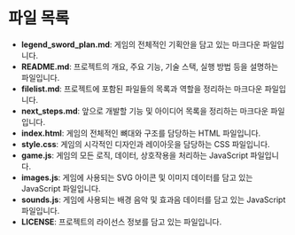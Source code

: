 # 파일 목록

*   **legend_sword_plan.md**: 게임의 전체적인 기획안을 담고 있는 마크다운 파일입니다.
*   **README.md**: 프로젝트의 개요, 주요 기능, 기술 스택, 실행 방법 등을 설명하는 파일입니다.
*   **filelist.md**: 프로젝트에 포함된 파일들의 목록과 역할을 정리하는 마크다운 파일입니다.
*   **next_steps.md**: 앞으로 개발할 기능 및 아이디어 목록을 정리하는 마크다운 파일입니다.
*   **index.html**: 게임의 전체적인 뼈대와 구조를 담당하는 HTML 파일입니다.
*   **style.css**: 게임의 시각적인 디자인과 레이아웃을 담당하는 CSS 파일입니다.
*   **game.js**: 게임의 모든 로직, 데이터, 상호작용을 처리하는 JavaScript 파일입니다.
*   **images.js**: 게임에 사용되는 SVG 아이콘 및 이미지 데이터를 담고 있는 JavaScript 파일입니다.
*   **sounds.js**: 게임에 사용되는 배경 음악 및 효과음 데이터를 담고 있는 JavaScript 파일입니다.
*   **LICENSE**: 프로젝트의 라이선스 정보를 담고 있는 파일입니다.
